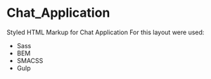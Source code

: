 # Chat_Application

Styled HTML Markup for Chat Application
For this layout were used:
- Sass
- BEM
- SMACSS
- Gulp
